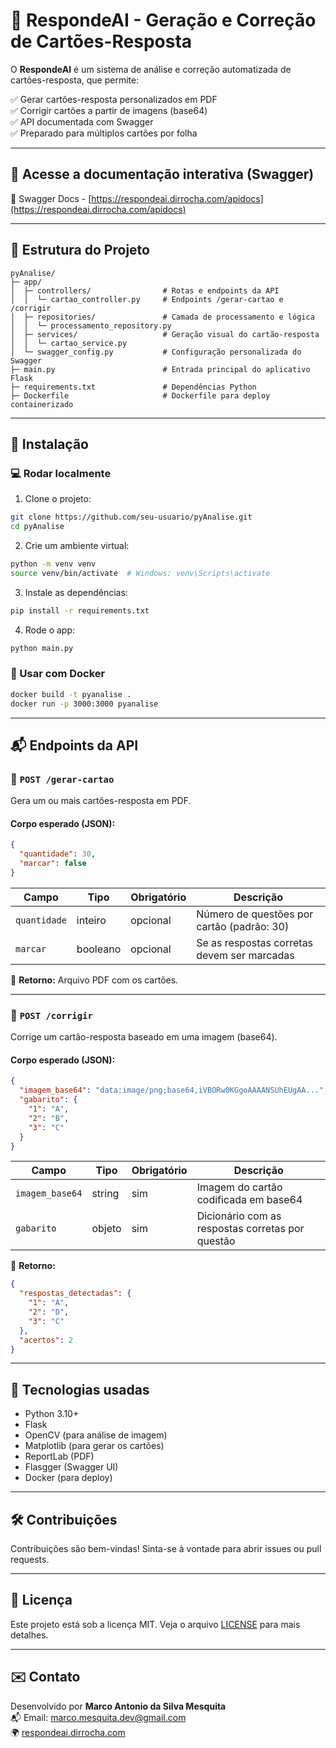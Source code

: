 
# 🧠 RespondeAI - Geração e Correção de Cartões-Resposta

O **RespondeAI** é um sistema de análise e correção automatizada de cartões-resposta, que permite:

✅ Gerar cartões-resposta personalizados em PDF  
✅ Corrigir cartões a partir de imagens (base64)  
✅ API documentada com Swagger  
✅ Preparado para múltiplos cartões por folha  

---

## 🚀 Acesse a documentação interativa (Swagger)

📄 Swagger Docs - [https://respondeai.dirrocha.com/apidocs](https://respondeai.dirrocha.com/apidocs)

---

## 📁 Estrutura do Projeto

```
pyAnalise/
├─ app/
│  ├─ controllers/                # Rotas e endpoints da API
│  │  └─ cartao_controller.py     # Endpoints /gerar-cartao e /corrigir
│  ├─ repositories/               # Camada de processamento e lógica
│  │  └─ processamento_repository.py
│  ├─ services/                   # Geração visual do cartão-resposta
│  │  └─ cartao_service.py
│  └─ swagger_config.py           # Configuração personalizada do Swagger
├─ main.py                        # Entrada principal do aplicativo Flask
├─ requirements.txt               # Dependências Python
├─ Dockerfile                     # Dockerfile para deploy containerizado
```

---

## 🔧 Instalação

### 💻 Rodar localmente

1. Clone o projeto:

```bash
git clone https://github.com/seu-usuario/pyAnalise.git
cd pyAnalise
```

2. Crie um ambiente virtual:

```bash
python -m venv venv
source venv/bin/activate  # Windows: venv\Scripts\activate
```

3. Instale as dependências:

```bash
pip install -r requirements.txt
```

4. Rode o app:

```bash
python main.py
```

### 🐳 Usar com Docker

```bash
docker build -t pyanalise .
docker run -p 3000:3000 pyanalise
```

---

## 📬 Endpoints da API

### 📄 `POST /gerar-cartao`

Gera um ou mais cartões-resposta em PDF.

#### Corpo esperado (JSON):

```json
{
  "quantidade": 30,
  "marcar": false
}
```

| Campo              | Tipo     | Obrigatório | Descrição                                        |
|-------------------|----------|-------------|--------------------------------------------------|
| `quantidade`       | inteiro  | opcional    | Número de questões por cartão (padrão: 30)      |
| `marcar`           | booleano | opcional    | Se as respostas corretas devem ser marcadas     |

📎 **Retorno:** Arquivo PDF com os cartões.

---

### 📄 `POST /corrigir`

Corrige um cartão-resposta baseado em uma imagem (base64).

#### Corpo esperado (JSON):

```json
{
  "imagem_base64": "data:image/png;base64,iVBORw0KGgoAAAANSUhEUgAA...",
  "gabarito": {
    "1": "A",
    "2": "B",
    "3": "C"
  }
}
```

| Campo           | Tipo     | Obrigatório | Descrição                                           |
|----------------|----------|-------------|-----------------------------------------------------|
| `imagem_base64` | string   | sim         | Imagem do cartão codificada em base64               |
| `gabarito`      | objeto   | sim         | Dicionário com as respostas corretas por questão    |

📎 **Retorno:**  
```json
{
  "respostas_detectadas": {
    "1": "A",
    "2": "D",
    "3": "C"
  },
  "acertos": 2
}
```

---

## 🔗 Tecnologias usadas

- Python 3.10+
- Flask
- OpenCV (para análise de imagem)
- Matplotlib (para gerar os cartões)
- ReportLab (PDF)
- Flasgger (Swagger UI)
- Docker (para deploy)

---

## 🛠️ Contribuições

Contribuições são bem-vindas! Sinta-se à vontade para abrir issues ou pull requests.

---

## 📄 Licença

Este projeto está sob a licença MIT. Veja o arquivo [LICENSE](LICENSE) para mais detalhes.

---

## ✉️ Contato

Desenvolvido por **Marco Antonio da Silva Mesquita**  
📬 Email: marco.mesquita.dev@gmail.com  
🌍 [respondeai.dirrocha.com](https://respondeai.dirrocha.com)
